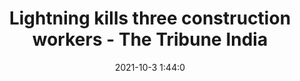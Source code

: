 ---
"title": "Lightning kills three construction workers - The Tribune India"
"date": "2021-10-3 1:44:0"
"feed_name": "GOOGLENEWSCONSTRUCTION"
"feed_website": "https://news.google.com/search?q=construction%2Bincident&hl=en-US&gl=US&ceid=US:en"
"feed_rss": "https://news.google.com/rss/search?q=construction%2Bincident&hl=en-US&gl=US&ceid=US:en"
"link": "https://www.tribuneindia.com/news/punjab/lightning-kills-three-construction-workers-319357"
"source": "{'href': 'https://www.tribuneindia.com', 'title': 'The Tribune India'}"
"file": "_posts/2021-1-1-bb8024cbfccc37beadf368ae2b03ff70c09e0e42.md"
"accident": "1"
"drilling": "0"
"dead": "3"
"injured": "0"
"arrested": "0"
"where": "construction site"
"causes": "lightning"
"place": "unknown place"
---